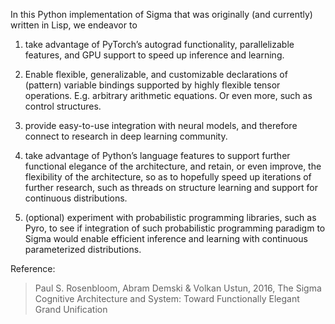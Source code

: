 In this Python implementation of Sigma that was originally (and currently) written in Lisp, we endeavor to
        
   1. take advantage of PyTorch’s autograd functionality, parallelizable features, and GPU support to speed up
           inference and learning.
           
   2. Enable flexible, generalizable, and customizable declarations of (pattern) variable bindings supported by
           highly flexible tensor operations.
                E.g. arbitrary arithmetic equations. Or even more, such as control structures.
   
   3. provide easy-to-use integration with neural models, and therefore connect to research in deep learning
           community.
   
   4. take advantage of Python’s language features to support further functional elegance of the architecture,
           and retain, or even improve, the flexibility of the architecture, so as to hopefully speed up iterations of
           further research, such as threads on structure learning and support for continuous distributions.
   
   5. (optional) experiment with probabilistic programming libraries, such as Pyro, to see if integration of such
           probabilistic programming paradigm to Sigma would enable efficient inference and learning with continuous
           parameterized distributions.


Reference: 

> Paul S. Rosenbloom, Abram Demski & Volkan Ustun, 2016, The Sigma Cognitive Architecture and System:
    Toward Functionally Elegant Grand Unification